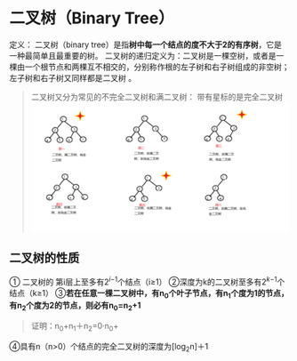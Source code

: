 


# 二叉树（Binary Tree）
 
定义： 二叉树（binary tree）是指**树中每一个结点的度不大于2的有序树**，它是一种最简单且最重要的树。 二叉树的递归定义为：二叉树是一棵空树，或者是一棵由一个根节点和两棵互不相交的，分别称作根的左子树和右子树组成的非空树；左子树和右子树又同样都是二叉树 。
>二叉树又分为常见的不完全二叉树和满二叉树：
>带有星标的是完全二叉树![输入图片说明](/imgs/2025-06-30/xWXETylTPogiuKzd.png)

## 二叉树的性质

① 二叉树的 第i层上至多有2$^i$$^-$$^1$个结点（i≥1）
②深度为k的二叉树至多有2$^k$$^-$$^1$个结点（k≥1）
③**若在任意一棵二叉树中，有n$_0$个叶子节点，有n$_1$个度为1的节点，有n$_2$个度为2的节点，则必有n$_0$=n$_2$+1**
>证明：n$_0$+n$_1$＋n$_2$=0·n$_0$+

④具有n（n>0）个结点的完全二叉树的深度为[log$_2$n]＋1
<!--stackedit_data:
eyJoaXN0b3J5IjpbMTg4MjQyOTU1MCwtMTg3NDkwODg2Ml19
-->
